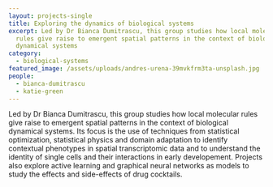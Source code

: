 ```yaml
---
layout: projects-single
title: Exploring the dynamics of biological systems
excerpt: Led by Dr Bianca Dumitrascu, this group studies how local molecular
  rules give raise to emergent spatial patterns in the context of biological
  dynamical systems
category:
  - biological-systems
featured_image: /assets/uploads/andres-urena-39mvkfrm3ta-unsplash.jpg
people:
  - bianca-dumitrascu
  - katie-green
---
```

Led by Dr Bianca Dumitrascu, this group studies how local molecular rules give raise to emergent spatial patterns in the context of biological dynamical systems. Its focus is the use of techniques from statistical optimization, statistical physics and domain adaptation to identify contextual phenotypes in spatial transcriptomic data and to understand the identity of single cells and their interactions in early developement. Projects also explore active learning and graphical neural networks as models to study the effects and side-effects of drug cocktails.